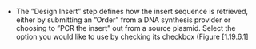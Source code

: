 

-   The &rdquo;Design Insert&rdquo; step defines how the insert sequence is
    retrieved, either by submitting an &rdquo;Order&rdquo; from a DNA synthesis
    provider or choosing to &rdquo;PCR the insert&rdquo; out from a source plasmid.
    Select the option you would like to use by checking its checkbox
    (Figure&nbsp;[1.19.6.1]